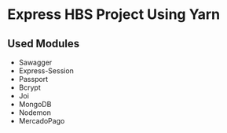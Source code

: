 # Express HBS Project Using Yarn
## Used Modules
- Sawagger
- Express-Session
- Passport
- Bcrypt
- Joi
- MongoDB
- Nodemon
- MercadoPago